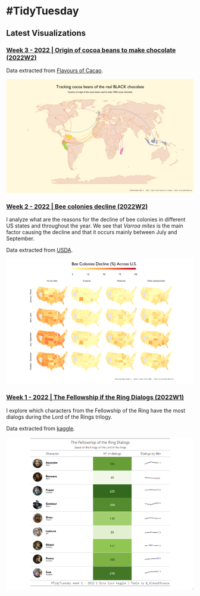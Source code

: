 # #TidyTuesday


## Latest Visualizations

### **[Week 3 - 2022 | Origin of cocoa beans to make chocolate (2022W2)](2022/W3)**
Data extracted from [Flavours of Cacao](http://flavorsofcacao.com/chocolate_database.html).

![Screenshot](2022/W3/chocolate.png)

### **[Week 2 - 2022 | Bee colonies decline (2022W2)](2022/W2)**
I analyze what are the reasons for the decline of bee colonies in different US states and throughout the year. We see that *Varroa mites* is the main factor causing the decline and that it occurs mainly between July and September.

Data extracted from [USDA](https://usda.library.cornell.edu/concern/publications/rn301137d?locale=en).

![Screenshot](2022/W2/BeeColoniesDecline.png)

### **[Week 1 - 2022 | The Fellowship if the Ring Dialogs (2022W1)](2022/W1)**
I explore which characters from the Fellowship of the Ring have the most dialogs during the Lord of the Rings trilogy.

Data extracted from [kaggle](https://www.kaggle.com/paultimothymooney/lord-of-the-rings-data/version/1?select=lotr_scripts.csv).

![Screenshot](2022/W1/LOTR_dialogs.png)
